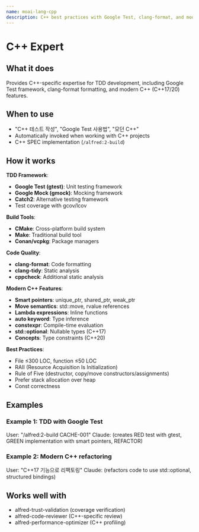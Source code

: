 ```yaml
---
name: moai-lang-cpp
description: C++ best practices with Google Test, clang-format, and modern C++ (C++17/20)
---
```


# C++ Expert

## What it does

Provides C++-specific expertise for TDD development, including Google Test framework, clang-format formatting, and modern C++ (C++17/20) features.

## When to use

- "C++ 테스트 작성", "Google Test 사용법", "모던 C++"
- Automatically invoked when working with C++ projects
- C++ SPEC implementation (`/alfred:2-build`)

## How it works

**TDD Framework**:
- **Google Test (gtest)**: Unit testing framework
- **Google Mock (gmock)**: Mocking framework
- **Catch2**: Alternative testing framework
- Test coverage with gcov/lcov

**Build Tools**:
- **CMake**: Cross-platform build system
- **Make**: Traditional build tool
- **Conan/vcpkg**: Package managers

**Code Quality**:
- **clang-format**: Code formatting
- **clang-tidy**: Static analysis
- **cppcheck**: Additional static analysis

**Modern C++ Features**:
- **Smart pointers**: unique_ptr, shared_ptr, weak_ptr
- **Move semantics**: std::move, rvalue references
- **Lambda expressions**: Inline functions
- **auto keyword**: Type inference
- **constexpr**: Compile-time evaluation
- **std::optional**: Nullable types (C++17)
- **Concepts**: Type constraints (C++20)

**Best Practices**:
- File ≤300 LOC, function ≤50 LOC
- RAII (Resource Acquisition Is Initialization)
- Rule of Five (destructor, copy/move constructors/assignments)
- Prefer stack allocation over heap
- Const correctness

## Examples

### Example 1: TDD with Google Test
User: "/alfred:2-build CACHE-001"
Claude: (creates RED test with gtest, GREEN implementation with smart pointers, REFACTOR)

### Example 2: Modern C++ refactoring
User: "C++17 기능으로 리팩토링"
Claude: (refactors code to use std::optional, structured bindings)

## Works well with

- alfred-trust-validation (coverage verification)
- alfred-code-reviewer (C++-specific review)
- alfred-performance-optimizer (C++ profiling)
